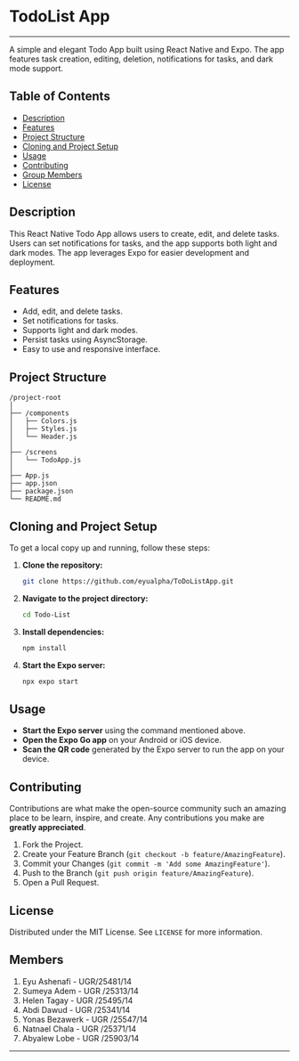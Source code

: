 

# TodoList App
---
A simple and elegant Todo App built using React Native and Expo. The app features task creation, editing, deletion, notifications for tasks, and dark mode support.

## Table of Contents

- [Description](#description)
- [Features](#features)
- [Project Structure](#project-structure)
- [Cloning and Project Setup](#cloning-and-project-setup)
- [Usage](#usage)
- [Contributing](#contributing)
- [Group Members](#members)
- [License](#license)

## Description

This React Native Todo App allows users to create, edit, and delete tasks. Users can set notifications for tasks, and the app supports both light and dark modes. The app leverages Expo for easier development and deployment.

## Features

- Add, edit, and delete tasks.
- Set notifications for tasks.
- Supports light and dark modes.
- Persist tasks using AsyncStorage.
- Easy to use and responsive interface.

## Project Structure

```
/project-root
│
├── /components
│   ├── Colors.js
│   ├── Styles.js
│   └── Header.js
│
├── /screens
│   └── TodoApp.js
│
├── App.js
├── app.json
├── package.json
└── README.md
```

## Cloning and Project Setup

To get a local copy up and running, follow these steps:

1. **Clone the repository:**

   ```sh
   git clone https://github.com/eyualpha/ToDoListApp.git
   ```

2. **Navigate to the project directory:**

   ```sh
   cd Todo-List
   ```

3. **Install dependencies:**

   ```sh
   npm install
   ```

4. **Start the Expo server:**

   ```sh
   npx expo start
   ```

## Usage

- **Start the Expo server** using the command mentioned above.
- **Open the Expo Go app** on your Android or iOS device.
- **Scan the QR code** generated by the Expo server to run the app on your device.

## Contributing

Contributions are what make the open-source community such an amazing place to be learn, inspire, and create. Any contributions you make are **greatly appreciated**.

1. Fork the Project.
2. Create your Feature Branch (`git checkout -b feature/AmazingFeature`).
3. Commit your Changes (`git commit -m 'Add some AmazingFeature'`).
4. Push to the Branch (`git push origin feature/AmazingFeature`).
5. Open a Pull Request.

## License

Distributed under the MIT License. See `LICENSE` for more information.

## Members

1. Eyu Ashenafi -       		 UGR/25481/14
2. Sumeya Adem   -		 UGR /25313/14
3. Helen Tagay    -  		UGR /25495/14
4. Abdi Dawud      - 		UGR /25341/14
5. Yonas Bezawerk  	-	UGR /25547/14
6. Natnael Chala     -   		UGR /25371/14
7. Abyalew Lobe       -  		UGR /25903/14

---



